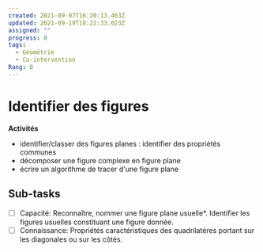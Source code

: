 ```yaml
---
created: 2021-09-07T16:20:13.463Z
updated: 2021-09-19T18:22:33.023Z
assigned: ""
progress: 0
tags:
  - Géométrie
  - Co-intervention
Rang: 0
---
```


# Identifier des figures

**Activités**

- identifier/classer des figures planes : identifier des propriétés communes
 - décomposer une figure complexe en figure plane
 - écrire un algorithme de tracer d'une figure plane

## Sub-tasks

- [ ] Capacité: Reconnaître, nommer une figure plane usuelle*. Identifier les figures usuelles constituant une figure donnée.
- [ ] Connaissance: Propriétés caractéristiques des quadrilatères portant sur les diagonales ou sur les côtés.
